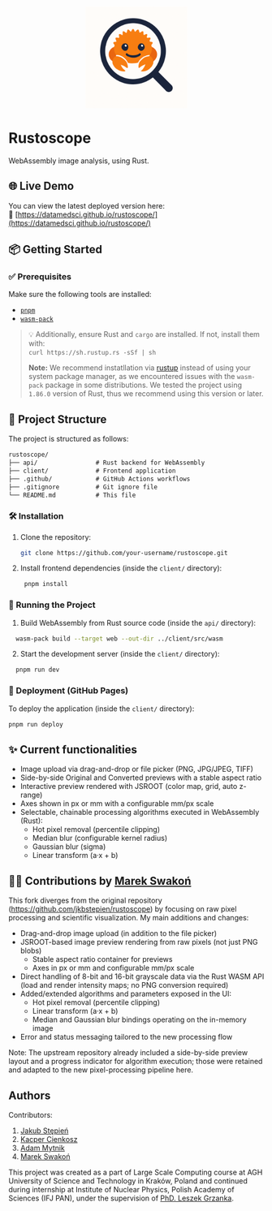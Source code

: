 <div align="center">
  <img src="./logo.png" width="200" alt="Project Logo">
</div>

# Rustoscope

WebAssembly image analysis, using Rust.

## 🌐 Live Demo

You can view the latest deployed version here:  
🔗 [https://datamedsci.github.io/rustoscope/](https://datamedsci.github.io/rustoscope/)

## 📦 Getting Started

### ✅ Prerequisites

Make sure the following tools are installed:

- [`pnpm`](https://pnpm.io/)
- [`wasm-pack`](https://rustwasm.github.io/wasm-pack/)

> 💡 Additionally, ensure Rust and `cargo` are installed. If not, install them with:  
> `curl https://sh.rustup.rs -sSf | sh`
>
> **Note:** We recommend instatllation via [rustup](https://rustup.rs/) instead of using your system package manager, as we encountered issues with the `wasm-pack` package in some distributions.
> We tested the project using `1.86.0` version of Rust, thus we recommend using this version or later.

## 📖 Project Structure

The project is structured as follows:

```
rustoscope/
├── api/                # Rust backend for WebAssembly
├── client/             # Frontend application
├── .github/            # GitHub Actions workflows
├── .gitignore          # Git ignore file
└── README.md           # This file
```

### 🛠️ Installation

1. Clone the repository:

   ```bash
   git clone https://github.com/your-username/rustoscope.git
   ```

2. Install frontend dependencies (inside the `client/` directory):

   ```bash
    pnpm install
   ```

### 🚀 Running the Project

1. Build WebAssembly from Rust source code (inside the `api/` directory):

```bash
  wasm-pack build --target web --out-dir ../client/src/wasm
```

2. Start the development server (inside the `client/` directory):

```bash
  pnpm run dev
```

### 🚢 Deployment (GitHub Pages)

To deploy the application (inside the `client/` directory):

```bash
pnpm run deploy
```

## ✨ Current functionalities

- Image upload via drag-and-drop or file picker (PNG, JPG/JPEG, TIFF)
- Side-by-side Original and Converted previews with a stable aspect ratio
- Interactive preview rendered with JSROOT (color map, grid, auto z-range)
- Axes shown in px or mm with a configurable mm/px scale
- Selectable, chainable processing algorithms executed in WebAssembly (Rust):
  - Hot pixel removal (percentile clipping)
  - Median blur (configurable kernel radius)
  - Gaussian blur (sigma)
  - Linear transform (a·x + b)

## 🧑‍💻 Contributions by [Marek Swakoń](https://github.com/Marek55S)

This fork diverges from the original repository (https://github.com/jkbstepien/rustoscope) by focusing on raw pixel processing and scientific visualization. My main additions and changes:

- Drag-and-drop image upload (in addition to the file picker)
- JSROOT-based image preview rendering from raw pixels (not just PNG blobs)
  - Stable aspect ratio container for previews
  - Axes in px or mm and configurable mm/px scale
- Direct handling of 8-bit and 16-bit grayscale data via the Rust WASM API (load and render intensity maps; no PNG conversion required)
- Added/extended algorithms and parameters exposed in the UI:
  - Hot pixel removal (percentile clipping)
  - Linear transform (a·x + b)
  - Median and Gaussian blur bindings operating on the in-memory image
- Error and status messaging tailored to the new processing flow

Note: The upstream repository already included a side-by-side preview layout and a progress indicator for algorithm execution; those were retained and adapted to the new pixel-processing pipeline here.

## Authors

Contributors:

1. [Jakub Stępień](https://github.com/jkbstepien)
2. [Kacper Cienkosz](https://github.com/kacienk)
3. [Adam Mytnik](https://github.com/AdamMytnik)
4. [Marek Swakoń](https://github.com/Marek55S)

This project was created as a part of Large Scale Computing course at AGH University of Science and Technology in Kraków, Poland and continued during internship at Institute of Nuclear Physics, Polish Academy of Sciences (IFJ PAN), under the supervision of [PhD. Leszek Grzanka](https://github.com/grzanka).
